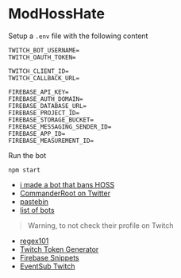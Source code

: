 # ModHossHate
Setup a `.env` file with the following content

```
TWITCH_BOT_USERNAME=
TWITCH_OAUTH_TOKEN=

TWITCH_CLIENT_ID=
TWITCH_CALLBACK_URL=

FIREBASE_API_KEY=
FIREBASE_AUTH_DOMAIN=
FIREBASE_DATABASE_URL=
FIREBASE_PROJECT_ID=
FIREBASE_STORAGE_BUCKET=
FIREBASE_MESSAGING_SENDER_ID=
FIREBASE_APP_ID=
FIREBASE_MEASUREMENT_ID=
```

Run the bot
```
npm start
```

- [i made a bot that bans HOSS](https://youtu.be/OyRCVDU-rP4)
- [CommanderRoot on Twitter](https://twitter.com/commanderroot/status/1379436177036484614?lang=en)
- [pastebin](https://pastebin.com/mQKbrDru)
- [list of bots](https://pastebin.com/raw/Cgxq0auE)
> Warning, to not check their profile on Twitch
- [regex101](https://regex101.com/)
- [Twitch Token Generator](https://twitchtokengenerator.com/)
- [Firebase Snippets](https://github.com/firebase/snippets-web/tree/1e8f41c904d557f486cdab2a1401ec5f6033dc39/snippets)
- [EventSub Twitch](https://youtu.be/6teyDfiMeSU?t=3207)